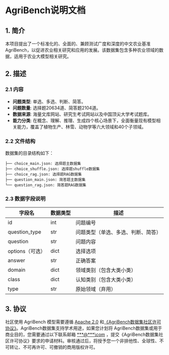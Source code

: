 # AgriBench说明文档

## 1. 简介

本项目提出了一个标准化的、全面的、兼顾测试广度和深度的中文农业基准AgriBench，以促进农业相关研究和应用的发展。该数据集包含多种农业领域的数据，适用于农业大模型相关研究。

## 2. 描述

### 2.1 内容
- **问题类型**: 单选、多选、判断、简答。 
- **问题数量**: 选择题20634道、简答题2104道。
- **数据来源**: 海量文库网站、研究生考试网站以及中国顶尖大学考试题库。
- **能力分类**: 在概念、理解、推理、生成四个核心场景下，全面衡量现有模型相关能力，覆盖了植物生产、林雪、动物学等六大领域和40个子领域。

### 2.2 文件结构
数据集的目录结构如下：

```
├── choice_main.json: 选择题主数据集
├── choice_shuffle.json: 选择题shuffle数据集
├── choice_rag.json: 选择题RAG数据集
├── question_main.json: 简答题主数据集
└── question_rag.json: 简答题RAG数据集
```

### 2.3 数据字段说明

| 字段名          | 数据类型 | 描述                               |
| --------------- | -------- | ---------------------------------- |
| id              | int      | 问题编号                           |
| question_type   | str      | 问题类型（单选、多选、判断、简答） |
| question        | str      | 问题内容                           |
| options（可选） | dict     | 选择选项                           |
| answer          | str      | 正确答案                           |
| domain          | dict     | 领域类别（包含大类小类）           |
| class           | dict     | 认知类别（包含大类小类）           |
| type            | str      | 原始领域（弃用）                   |

## 3. 协议

社区使用 AgriBench 模型需要遵循 [Apache 2.0]() 和[《AgriBench数据集社区许可协议》]()。AgriBench数据集支持学术用途，如果您计划将 AgriBench数据集或用于商业目的，您需要通过以下联系邮箱 [\*\*\*\@\*\*\*\com]() ，提交《AgriBench数据集社区许可协议》要求的申请材料。审核通过后，将授予您一个非排他性、全球性、不可转让、不可再许可、可撤销的商用版权许可。
